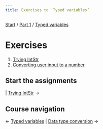 ```yaml
---
title: Exercises to ‘Typed variables’
---
```


[Start](/raku-course/) / [Part 1](/raku-course/part1) / [Typed variables](/raku-course/typed-variables)

# Exercises

1. [Trying IntStr](intstr)
1. [Converting user input to a number](input-number)

## Start the assignments

| [Trying IntStr](intstr) →

## Course navigation

← [Typed variables](/raku-course/typed-variables) | [Data type conversion](/raku-course/coercion) →

